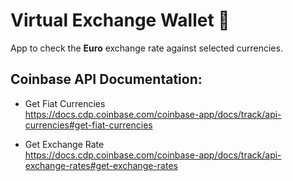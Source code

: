 # Virtual Exchange Wallet 💱
App to check the **Euro** exchange rate against selected currencies.

## Coinbase API Documentation:

* Get Fiat Currencies  
https://docs.cdp.coinbase.com/coinbase-app/docs/track/api-currencies#get-fiat-currencies

* Get Exchange Rate  
https://docs.cdp.coinbase.com/coinbase-app/docs/track/api-exchange-rates#get-exchange-rates

